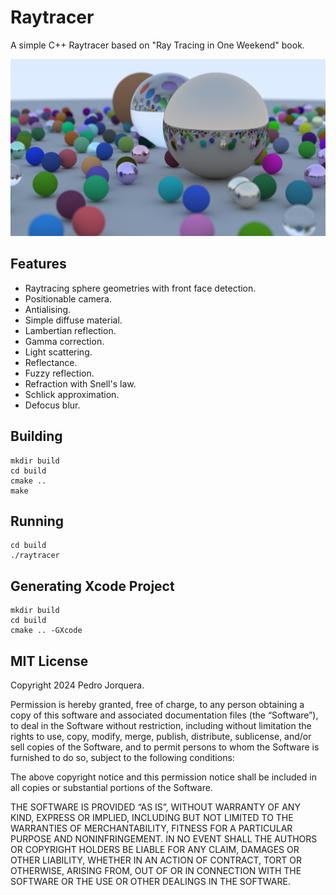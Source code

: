 # Raytracer

A simple C++ Raytracer based on "Ray Tracing in One Weekend" book.

![render image](docs/render.png)

## Features

* Raytracing sphere geometries with front face detection.
* Positionable camera.
* Antialising.
* Simple diffuse material.
* Lambertian reflection.
* Gamma correction.
* Light scattering.
* Reflectance.
* Fuzzy reflection.
* Refraction with Snell's law.
* Schlick approximation.
* Defocus blur.

## Building

```
mkdir build
cd build
cmake ..
make
```

## Running

```
cd build
./raytracer
```

## Generating Xcode Project

```
mkdir build
cd build
cmake .. -GXcode
```

## MIT License

Copyright 2024 Pedro Jorquera.

Permission is hereby granted, free of charge, to any person obtaining a copy of this software and associated documentation files (the “Software”), to deal in the Software without restriction, including without limitation the rights to use, copy, modify, merge, publish, distribute, sublicense, and/or sell copies of the Software, and to permit persons to whom the Software is furnished to do so, subject to the following conditions:

The above copyright notice and this permission notice shall be included in all copies or substantial portions of the Software.

THE SOFTWARE IS PROVIDED “AS IS”, WITHOUT WARRANTY OF ANY KIND, EXPRESS OR IMPLIED, INCLUDING BUT NOT LIMITED TO THE WARRANTIES OF MERCHANTABILITY, FITNESS FOR A PARTICULAR PURPOSE AND NONINFRINGEMENT. IN NO EVENT SHALL THE AUTHORS OR COPYRIGHT HOLDERS BE LIABLE FOR ANY CLAIM, DAMAGES OR OTHER LIABILITY, WHETHER IN AN ACTION OF CONTRACT, TORT OR OTHERWISE, ARISING FROM, OUT OF OR IN CONNECTION WITH THE SOFTWARE OR THE USE OR OTHER DEALINGS IN THE SOFTWARE.